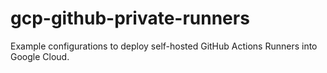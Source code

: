 # gcp-github-private-runners
Example configurations to deploy self-hosted GitHub Actions Runners into Google Cloud.
